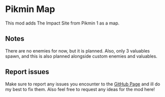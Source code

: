 # Pikmin Map
This mod adds The Impact Site from Pikmin 1 as a map.

## Notes
There are no enemies for now, but it is planned. Also, only 3 valuables spawn, and this is also planned alongside custom enemies and valuables.

## Report issues
Make sure to report any issues you encounter to the [GitHub Page](https://github.com/pikachuuuuuuuuuuuuuu/PikminMap/issues) and ill do my best to fix them. Also feel free to request any ideas for the mod here!